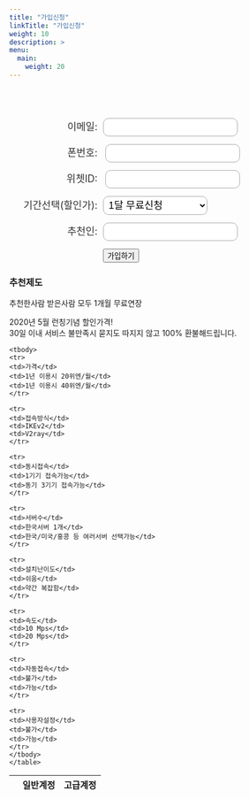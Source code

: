 ```yaml
---
title: "가입신청"
linkTitle: "가입신청"
weight: 10
description: >
menu:
  main:
    weight: 20
---
```


<style>
form.form input.text, form.form textarea.standard, form.form select, form.form input.date { 
   background-color:#FFFFFF;
   border:solid 1px #A9A9A9;
   font-size:18px;
   color:#000000;
   -moz-border-radius:10px;
   -webkit-border-radius:10px;
   border-radius:10px;
   padding-top:5px;
   padding-bottom:5px;
   padding-left:5px;
   padding-right:5px;
}
form.form p label {
   font-size:18px;
   color:#333333;
   font-weight:normal;
   padding-top:0px;
   padding-bottom:0px;
   width:160px;
   display:inline-block;
   text-align:right;
   padding-right:10px;
}

form.form p.submit input {
   background-color:#FFFFFF;
   border:solid 3px #A9A9A9;
   font-size:16px;
   color:#000000;
   font-weight:bold;
   padding-top:10px;
   padding-bottom:10px;
   padding-right:25px;
   padding-left:25px;
   -moz-border-radius:5px;
   -webkit-border-radius:5px;
   border-radius:5px;
}
form.form p.submit {
   margin-top:0px;
   margin-bottom:0px;
   text-align:left;
}
form.form p.required label, form.form span.required label {
    font-weight:bold;
}
p.hidden {
  visibility: hidden;
}
</style>

<form class="form" name="application" method="POST" netlify-honeypot="bot-field" data-netlify="true">
  <p class="hidden">
    <label>D<input name="bot-field" /></label>
  </p>
  <p>
    <label>이메일: </label><input class="text" type="email" name="Email" />
  </p>
  <p>
    <label>폰번호: </label> <input class="text" type="text" name="Phone" />  
  </p>
    <p>
    <label>위쳇ID: </label> <input class="text" type="text" name="Wechat" />  
  </p>
  <p>
    <label>기간선택(할인가): </label><select name="plan" single>
          <option value="Free">1달 무료신청</option>
          <option value="V-12">고급:1년(480위엔)</option>
          <option value="V-6">고급:6개월(280위엔)</option>
          <option value="V-3">고급:3개월(160위엔)</option>
          <option value="V-1">고급:1개월(70위엔)</option>
          <option value="K-12">일반:1년(240위엔)</option>
          <option value="K-6">일반:6개월(140위엔)</option>
          <option value="K-3">일반:3개월(80위엔)</option>
          <option value="K-1">일반:1개월(35위엔)</option>
    </select>
  </p>
    <p>
    <label>추천인: </label><input class="text" type="text" name="Recomend" />   
  </p>

  <p>
      <label></label><button class="btn btn-lg btn-primary" type="submit">가입하기</button>
    </p>
</form>

### 추천제도
추천한사람 받은사람 모두 1개월 무료연장

<div class="table container" style="max-width: max-content;">
	<p class="lead mt-5">2020년 5월 런칭기념 할인가격!<br>
		30일 이내 서비스 불만족시 묻지도 따지지 않고 100% 환불해드립니다.
	</p>
<table style="max-width: max-content;">
	<thead>
	<tr>
	<th></th>
	<th>일반계정</th>
	<th>고급계정</th>
	</tr>
	</thead>
	
	<tbody>
	<tr>
	<td>가격</td>
	<td>1년 이용시 20위엔/월</td>
	<td>1년 이용시 40위엔/월</td>
	</tr>
	
	<tr>
	<td>접속방식</td>
	<td>IKEv2</td>
	<td>V2ray</td>
	</tr>
	
	<tr>
	<td>동시접속</td>
	<td>1기기 접속가능</td>
	<td>동기 3기기 접속가능</td>
	</tr>
	
	<tr>
	<td>서버수</td>
	<td>한국서버 1개</td>
	<td>한국/미국/홍콩 등 여러서버 선택가능</td>
	</tr>
	
	<tr>
	<td>설치난이도</td>
	<td>쉬움</td>
	<td>약간 복잡함</td>
	</tr>
	
	<tr>
	<td>속도</td>
	<td>10 Mps</td>
	<td>20 Mps</td>
	</tr>
	
	<tr>
	<td>자동접속</td>
	<td>불가</td>
	<td>가능</td>
	</tr>
	
	<tr>
	<td>사용자설정</td>
	<td>불가</td>
	<td>가능</td>
	</tr>
	</tbody>
	</table>
</div>


